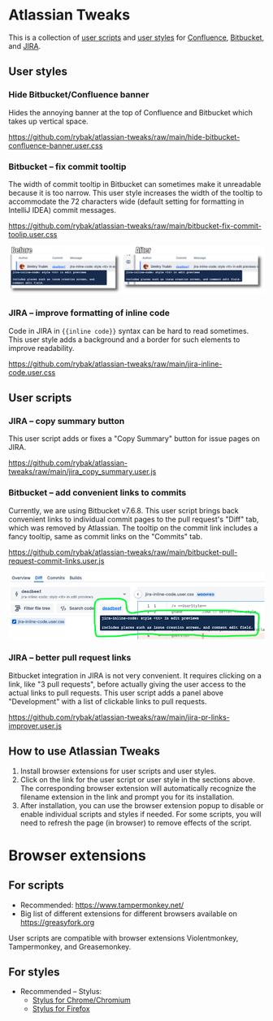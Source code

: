 Atlassian Tweaks
===================

This is a collection of [user scripts](https://en.wikipedia.org/wiki/Userscript)
and [user styles][WikipediaUserStyles] for [Confluence][Confluence],
[Bitbucket][Bitbucket], and [JIRA][JIRA].

## User styles

### Hide Bitbucket/Confluence banner

Hides the annoying banner at the top of Confluence and
Bitbucket which takes up vertical space.

https://github.com/rybak/atlassian-tweaks/raw/main/hide-bitbucket-confluence-banner.user.css

### Bitbucket – fix commit tooltip

The width of commit tooltip in Bitbucket can sometimes make it unreadable
because it is too narrow.  This user style increases the width of the tooltip to
accommodate the 72 characters wide (default setting for formatting in IntelliJ
IDEA) commit messages.

https://github.com/rybak/atlassian-tweaks/raw/main/bitbucket-fix-commit-toolip.user.css

![[Screenshot of "Fix commit tooltip"](images/bitbucket-fix-commit-tooltip.png)](https://github.com/rybak/atlassian-tweaks/raw/main/images/bitbucket-fix-commit-tooltip.png)

### JIRA – improve formatting of inline code

Code in JIRA in `{{inline code}}` syntax can be hard to read sometimes.  This
user style adds a background and a border for such elements to improve
readability.

https://github.com/rybak/atlassian-tweaks/raw/main/jira-inline-code.user.css

## User scripts

### JIRA – copy summary button
This user script adds or fixes a "Copy Summary" button for issue pages on JIRA.

https://github.com/rybak/atlassian-tweaks/raw/main/jira_copy_summary.user.js

### Bitbucket – add convenient links to commits
Currently, we are using Bitbucket v7.6.8.  This user script brings back
convenient links to individual commit pages to the pull request's "Diff" tab,
which was removed by Atlassian.  The tooltip on the commit link includes a fancy
tooltip, same as commit links on the "Commits" tab.

https://github.com/rybak/atlassian-tweaks/raw/main/bitbucket-pull-request-commit-links.user.js

![[Screenshot of "PR links to commits"](images/bitbucket-pr-commit-links-screenshot-diff.png)](https://github.com/rybak/atlassian-tweaks/raw/main/images/bitbucket-pr-commit-links-screenshot-diff.png)

### JIRA – better pull request links
Bitbucket integration in JIRA is not very convenient.  It requires clicking on a
link, like "3 pull requests", before actually giving the user access to the
actual links to pull requests.  This user script adds a panel above
"Development" with a list of clickable links to pull requests.

https://github.com/rybak/atlassian-tweaks/raw/main/jira-pr-links-improver.user.js

## How to use Atlassian Tweaks
1. Install browser extensions for user scripts and user styles.
2. Click on the link for the user script or user style in the sections above.
   The corresponding browser extension will automatically recognize the filename
   extension in the link and prompt you for its installation.
3. After installation, you can use the browser extension popup to disable or
   enable individual scripts and styles if needed.  For some scripts, you will
   need to refresh the page (in browser) to remove effects of the script.

# Browser extensions

## For scripts
- Recommended: https://www.tampermonkey.net/
- Big list of different extensions for different browsers available on
  https://greasyfork.org

User scripts are compatible with browser extensions Violentmonkey,
Tampermonkey, and Greasemonkey.

## For styles
- Recommended – Stylus:
  - [Stylus for Chrome/Chromium](https://chrome.google.com/webstore/detail/stylus/clngdbkpkpeebahjckkjfobafhncgmne)
  - [Stylus for Firefox](https://addons.mozilla.org/en-US/firefox/addon/styl-us/)

[WikipediaUserStyles]: https://en.wikipedia.org/wiki/Stylus_(browser_extension)
[Confluence]: https://www.atlassian.com/software/confluence
[Bitbucket]: https://bitbucket.org/product
[JIRA]: https://www.atlassian.com/software/jira
